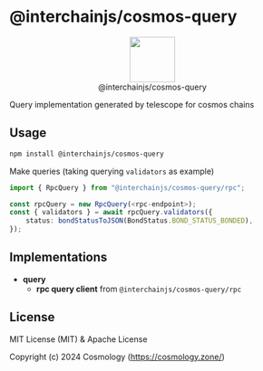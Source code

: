 # @interchainjs/cosmos-query

<p align="center">
  <img src="https://user-images.githubusercontent.com/545047/188804067-28e67e5e-0214-4449-ab04-2e0c564a6885.svg" width="80"><br />
    @interchainjs/cosmos-query
</p>

Query implementation generated by telescope for cosmos chains

## Usage

```sh
npm install @interchainjs/cosmos-query
```

Make queries (taking querying `validators` as example)

```ts
import { RpcQuery } from "@interchainjs/cosmos-query/rpc";

const rpcQuery = new RpcQuery(<rpc-endpoint>);
const { validators } = await rpcQuery.validators({
    status: bondStatusToJSON(BondStatus.BOND_STATUS_BONDED),
});
```

## Implementations

- **query**
  - **rpc query client** from `@interchainjs/cosmos-query/rpc`

## License

MIT License (MIT) & Apache License

Copyright (c) 2024 Cosmology (https://cosmology.zone/)